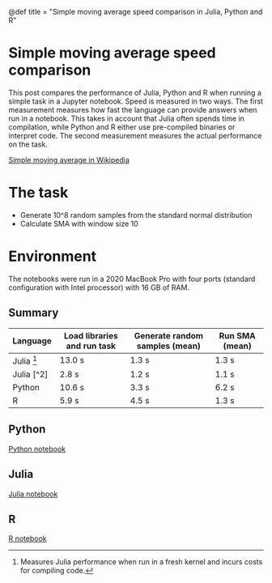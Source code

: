 @def title = "Simple moving average speed comparison in Julia, Python and R"

# Simple moving average speed comparison

This post compares the performance of Julia, Python and R when running a simple task
in a Jupyter notebook. Speed is measured in two ways. The first measurement measures
how fast the language can provide answers when run in a notebook. This takes in account
that Julia often spends time in compilation, while Python and R either use pre-compiled
binaries or interpret code. The second measurement measures the actual performance on the task.

[Simple moving average in Wikipedia](https://en.wikipedia.org/wiki/Moving_average)

# The task

* Generate 10^8 random samples from the standard normal distribution
* Calculate SMA with window size 10

# Environment

The notebooks were run in a 2020 MacBook Pro with four ports (standard configuration with Intel processor) with 16 GB of RAM.

## Summary

| Language | Load libraries and run task | Generate random samples (mean) | Run SMA (mean) |
| -------- | --------------------------- |---------------------- | ------- |
| Julia [^1]    | 13.0 s| 1.3 s | 1.3 s |
| Julia [^2]   | 2.8 s| 1.2 s | 1.1 s |
| Python   | 10.6 s| 3.3 s | 6.2 s |
| R        | 5.9 s | 4.5 s | 1.3 s |

[^1]: Measures Julia performance when run in a fresh kernel and incurs costs for compiling code.
[^1]: Measures re-running the Julia notebook, so code has already been compiled.

## Python

[Python notebook](https://github.com/StatisticalMice/ProjectsPublic/blob/main/Benchmarks/python-moving-average.ipynb)

## Julia

[Julia notebook](https://github.com/StatisticalMice/ProjectsPublic/blob/main/Benchmarks/julia-moving-average.ipynb)

## R

[R notebook](https://github.com/StatisticalMice/ProjectsPublic/blob/main/Benchmarks/r-moving-average.ipynb)

